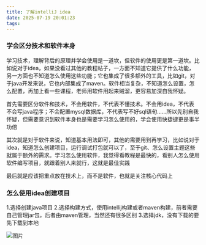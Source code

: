```yaml
---
title: 了解intelliJ idea
date: 2025-07-19 20:01:23
tags:
---
```


### 学会区分技术和软件本身

学习技术，理解背后的原理并学会使用是一道坎，但软件的使用更是第一道坎。比如说对于idea，如果没看过其他的教程帖子，一方面不知道它提供了什么功能，另一方面也不知道怎么使用这些功能；它也集成了很多额外的工具，比如git，对于java开发来说，它也内部集成了maven。软件相当复杂，不知道怎么设置，怎么配置，再加上看一些课程，老师用软件用起来贼溜，更容易加深自我怀疑。

首先需要区分软件和技术，不会用软件，不代表不懂技术。不会用idea，不代表不会写java程序；不会配置mysql数据库，不代表写不好sql语句……所以先别自我怀疑，但需要意识到软件本身也是需要学习怎么使用的，学会使用快捷键更是事半功倍

其次就是对于软件来说，知道基本用法即可，其他的需要用到再学习，比如说对于idea，知道怎么创建项目，运行调试打包就可以了，至于git、怎么设置主题这些就属于额外的需求。学习怎么使用软件，我觉得看教程是最快的，看别人怎么使用软件编写项目，就跟着别人来就行，这就是最佳实践

最后就是应该把重点放在技术上，而不是软件，也就是关注核心代码上

### 怎么使用idea创建项目

1.选择创建java项目
2.选择构建方式，使用intellij构建或者maven构建，前者需要自己管理jar包，后者由maven管理，当然还有很多区别
3.选择jdk，没有下载的要先下载到本地

![图片](./images/intellij.jpg)



